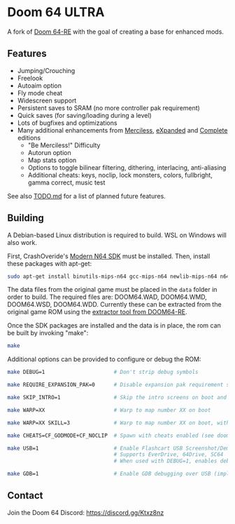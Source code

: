 # Doom 64 ULTRA

A fork of [Doom 64-RE] with the goal of creating a base for enhanced mods.

## Features

- Jumping/Crouching
- Freelook
- Autoaim option
- Fly mode cheat
- Widescreen support
- Persistent saves to SRAM (no more controller pak requirement)
- Quick saves (for saving/loading during a level)
- Lots of bugfixes and optimizations
- Many additional enhancements from [Merciless], [eXpanded] and [Complete] editions
  - "Be Merciless!" Difficulty
  - Autorun option
  - Map stats option
  - Options to toggle bilinear filtering, dithering, interlacing, anti-aliasing
  - Additional cheats: keys, noclip, lock monsters, colors, fullbright, gamma correct, music test

See also [TODO.md](./TODO.md) for a list of planned future features.

## Building

A Debian-based Linux distribution is required to build. WSL on Windows will also work.

First, CrashOveride's [Modern N64 SDK] must be installed. Then, install these
packages with apt-get:

```sh
sudo apt-get install binutils-mips-n64 gcc-mips-n64 newlib-mips-n64 n64sdk-common n64sdk makemask
```

The data files from the original game must be placed in the `data` folder in
order to build. The required files are: DOOM64.WAD, DOOM64.WMD, DOOM64.WSD,
DOOM64.WDD. Currently these can be extracted from the original game ROM using the
[extractor tool from DOOM64-RE](https://github.com/Erick194/DOOM64-RE/tree/f3792388b43d6fcef087b953f117f4df1bfd261e/doom64/Tools).

Once the SDK packages are installed and the data is in place, the rom can be
built by invoking "make":

```sh
make
```

Additional options can be provided to configure or debug the ROM:

```sh
make DEBUG=1                      # Don't strip debug symbols

make REQUIRE_EXPANSION_PAK=0      # Disable expansion pak requirement screen

make SKIP_INTRO=1                 # Skip the intro screens on boot and go straight to the menu

make WARP=XX                      # Warp to map number XX on boot

make WARP=XX SKILL=3              # Warp to map number XX on boot, with the specified difficulty (1-5)

make CHEATS=CF_GODMODE+CF_NOCLIP  # Spawn with cheats enabled (see doomdef.h for more CF_ flags)

make USB=1                        # Enable Flashcart USB Screenshot/Demo transfers
                                  # Supports EverDrive, 64Drive, SC64
                                  # When used with DEBUG=1, enables debug logging over USB

make GDB=1                        # Enable GDB debugging over USB (implies DEBUG=1 and USB=1)
```
## Contact

Join the Doom 64 Discord: https://discord.gg/Ktxz8nz

[Doom 64-RE]: https://github.com/Erick194/DOOM64-RE
[Merciless]: https://github.com/jnmartin84/Doom-64-Merciless-Edition/tree/modern
[eXpanded]: https://github.com/Immorpher/DOOM64XE
[Complete]: https://github.com/azamorapl/doom64-complete-edition
[Modern N64 SDK]: https://crashoveride95.github.io/modernsdk/index.html
